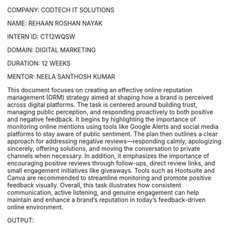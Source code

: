 COMPANY: CODTECH IT SOLUTIONS

NAME: REHAAN ROSHAN NAYAK

INTERN ID: CT12WQSW

DOMAIN: DIGITAL MARKETING

DURATION: 12 WEEKS

MENTOR: NEELA SANTHOSH KUMAR

This document focuses on creating an effective online reputation management (ORM) strategy aimed at shaping how a brand is perceived across digital platforms. The task is centered around building trust, managing public perception, and responding proactively to both positive and negative feedback. It begins by highlighting the importance of monitoring online mentions using tools like Google Alerts and social media platforms to stay aware of public sentiment. The plan then outlines a clear approach for addressing negative reviews—responding calmly, apologizing sincerely, offering solutions, and moving the conversation to private channels when necessary. In addition, it emphasizes the importance of encouraging positive reviews through follow-ups, direct review links, and small engagement initiatives like giveaways. Tools such as Hootsuite and Canva are recommended to streamline monitoring and promote positive feedback visually. Overall, this task illustrates how consistent communication, active listening, and genuine engagement can help maintain and enhance a brand’s reputation in today’s feedback-driven online environment.

OUTPUT:

